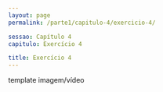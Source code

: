 ```yaml
---
layout: page
permalink: /parte1/capitulo-4/exercicio-4/

sessao: Capítulo 4
capitulo: Exercício 4

title: Exercício 4
---
```


template imagem/vídeo
